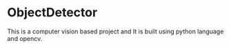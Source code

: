 # ObjectDetector
This is a computer vision based project and It is built using python language and opencv.

